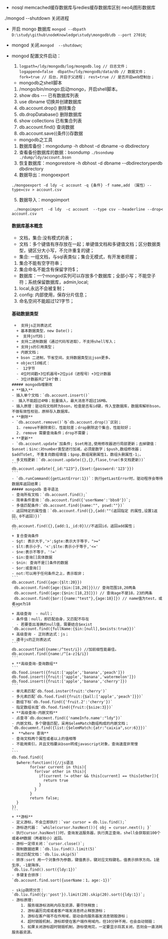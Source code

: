 - nosql
memcached缓存数据库与redies缓存数据库区别
neo4j图形数据库

./mongod  --shutdown 关闭进程
 - 开启 mongo 数据库
  `mongod --dbpath D:\study\github\nodeKnowledge\study\mongodb\db --port 27018`;
- mongod 关闭.`mongod  --shutdown`;
- mongod 配置文件启动：
  1. `logpath=/ldy/mongodb/log/mongodb.log // 日志文件；
        logappend=false 
        dbpath=/ldy/mongodb/data/db // 数据文件；
        fork=true // 后台，开启子父进程；
        rest=true // 是否开启web控制台； 
        `
  -  mongodb之shell脚本
   1. /mongo/bin/mongo:启动mongo，开启shell脚本。
   2. show dbs --- 已有数据库列表
   3. use dbname 切换并创建数据库
   4. db.account.drop() 删除集合
   5. db.dropDatabase() 删除数据库
   6. show collections  已有集合列表
   7. db.account.find() 查询数据
   8. db.account.save({条件})存数据
   - mongodb之工具
   1. 数据库备份：mongodump   -h  dbhost  -d dbname  -o dbdirectory
   2. 查看备份数据库的数据：bsondump 
   `./bsondump  ./dump/ldy/account.bson`
   3. 恢复数据库：mongorestore -h dbhost -d dbname --dbdirectoryperdb  dbdirectory
   4. 数据导出：mongoexport  
   ```
   ./mongoexport -d ldy -c account -q {条件} -f name,add （属性）--type=csv > account.csv
   ```
   5. 数据导入：mongoimport
   ```
    ./mongoimport  -d ldy  -c account  --type csv --headerline --drop< account.csv
   ```

   #### 数据库基本概念
   - 文档，集合:没有模式的表；
   - 文档：多个键值有序存放在一起；单键值文档和多键值文档；区分数据类型，键区分大小写，不允许重复的键；
   -  集合: 一组文档，与sql表类似；集合无模式，有开发者把握；
   1. 集合不能有空字符串；
   2. 集合命名不能含有保留字符$；
   - 数据库：一个mongod实列可以存放多个数据库；全部小写；不能空子符；系统保留数据库，admin,local;
    1. local,永远不会被复制；
    2. config: 内部使用，保存分片信息；
    3.  命名空间不能超过121字节；
    #### 基础数据类型
       +  支持js正则表达式
        + 基本数据类型，new Date()；
        +  支持js代码；
        + 支持二进制数据（通过代码写进取），不支持shell写入；
        + 支持js的引用类型；
        + 内嵌文档；
        + bson 二进制，节省空间，支持数据类型比json更多。
        + objectId格式：
        -  12字节 
        - 4位时间戳+3位机器号+2位pid（进程号）+3位计数器
        - 3位计数器共2^24个数； 
      ##### mongodb增删改
      + **插入**
      - 插入单个文档：`db.account.insert()`
      -  插入不能超过4MB；批量插入，最大消息不超过16MB。 
      - 插入原理：驱动将文档转为bson，检查是否有id键，传入至数据库，数据库解析bson，不做有效性校验，原样存入数据库。
      + **删除**
      - `db.account.remove()`与`db.account.drop()`区别；
        1. remove不删除索引，性能较差；drop删除这个集合，性能较好；
        2. remove 需要查询条件；drop不需要；
      + **更新**
      - `db.account.update`加条件; $set用法,使用修改器进行局部更新；去掉键值：$unset；$inc:对number类型进行加减，必须是数字；$push,数组修改器；$addToSet, 不重复向数组填值；$pop,数组尾删属性1，数组头删属性-1;。
      - 多文档更新：`db.account.update({},{},flase,true(多文档更新))`
      ```
      db.account.update({_id:"123"},{$set:{password:'123'}})
      ```
      - `db.runCommand({getLastError:1})`：执行getLastError时，驱动程序会等待数据库返回结果；
      ##### mongodb 查寻语法
      - 查询所有文档：`db.account.find();`
      - 简单条件查询：`db.account.find({'userName':'bbs0'})`;
      - 多值匹配条件:`db.account.find({name:"", pswd:""})`
      - 返回特定的属性值：`db.account.find({},{add:""(返回指定 的属性,设置1返回，0不返回)})`
      ```
      db.account.find({},{add:1,_id:0})//不返回id，返回add属性；
      ```
      + 复合查询条件
      - $gt: 表示大于,'>';$gte:表示大于等于，">="
      - $lt:表示小于，'<';$lte:表示小于等于,'<='
      - $ne:表示不等于，'!='
      - $in:查询[]具体数据
      - $nin: 查询不是[]条件的数据
      - $or:或查询[]
      - not:可以用于任何条件之上，表示取非；
      ```
      db.account.find({age:{$lt:20}})
       db.account.find({age:{$in:[18,20]}})// 查询范围18,20两条
       db.account.find({age:{$nin:[18,23]}}) // 查询age不是18，23的两条
       db.account.find({$or:[{name:"test"},{age:18}]}) // name值为test，或者age为18
      ```
      + 高级查询  - null；
      - 条件值：null，即匹配自身，又匹配不存在
        - 若要查出准确的null值，需要结合$exist
      `db.account.find({fullName:{$in:[null],$exists:true}})`
      + 高级查询 - 正则表达式：js；
      - 遵寻js的正则表达式
      ```
      db.accountfind({name:/^test/i}) //加前缀性能最佳。
      db.account.find({name:/^[a-z]$/i})
      ```
      + **高级查询-查询数组**
      ```
      db.food.insert({fruit:['apple','banana','peach']})
      db.food.insert({fruit:['apple','banana','watermelon']})
      db.food.insert({fruit:['apple','banana','cherry']})
      ```
      - 单元素匹配`db.food.inster(fruit:'cherry')`
      - 多元素匹配`db.food.find({fruit:{$all:['apple','peach']}})`
      - 数组下标`db.food.find({'fruit.2':'cherry'})`
      - 指定数组长度`db.food.find({fruit:{$size:3}})`
      + **高级查询-内嵌文档**
      - 点查寻`db.docment.find({'nameInfo.name':"ldy"})`
      - 内嵌文档，多个键值匹配，采用$elemMatch数组构成的内嵌文档；
      `db.docuemnt.find({list:{$elemMatch:{atr:"caixia",scr:6}}})`
      +  **where 查询**
      - 查询文档两个属性或者以上的值相等
      - 不能用索引，并且文档要从bson转成javascript对象，查询速度非常慢
      -  
      ```
      db.food.find({
        $where:function(){//js语法
              for(var current in this){
                for(var other in this){
                  if(current != other && this[current] == this[other]){
                    return true
                  }
                }
              }
              return false;
        }
      })
      ```
      + **游标**
      - 定义游标，不会立即执行：`var cursor = db.liu.find();`
      - 游标迭代器： `while(cursor.hasNext()){ obj = cursor.next(); }`
      - 执行cursor.hasNext()时，查询发送服务器，执行真正查询，shell会获取前100个或者4M数据（两者较小）返回。
      - 游标一定得关闭：`cursor.close()`;
      - 限制数据结果：`db.liu.find().limit(5)`
      - 跳过匹配文档：`db.liu.skip(5)`
      - 排序:sort 用一个对象作为参数，键值表示，键对应文档键名，值表示排序方向。1是生序，-1是降序。
      `db.liu.find().sort({ldy:1})`
      - 多键复合排序：
      `db.account.find.sort({userName：1，age:-1})`

      - skip跳转分页：`db.liu.find({y:'post'}).limit(20).skip(20).sort({ldy:1})`;
      - 游标原理:
          1. 服务端游标消耗内存及资源，要尽快释放；
          2. 游标遍历完成或者客户端发消息终止释放游标；
          3. 游标在客户端不在作用域，驱动会向服务器发消息销毁游标；
          4. 超时销毁机制，游标即使在客户端作用域内，但10分钟不用，也会自动销毁；
          5. 如果关闭游标超时销毁机制，游标使用完，一定要显示将其关闭，否则会一直消耗服务器资源。